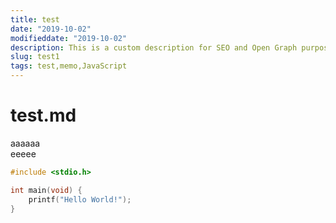 ```yaml
---
title: test
date: "2019-10-02"
modifieddate: "2019-10-02"
description: This is a custom description for SEO and Open Graph purposes, rather than the default generated excerpt. Simply add a description field to the frontmatter.
slug: test1
tags: test,memo,JavaScript
---
```


# test.md

aaaaaa  
eeeee

```c:title=main.c
#include <stdio.h>

int main(void) {
    printf("Hello World!");
}
```
